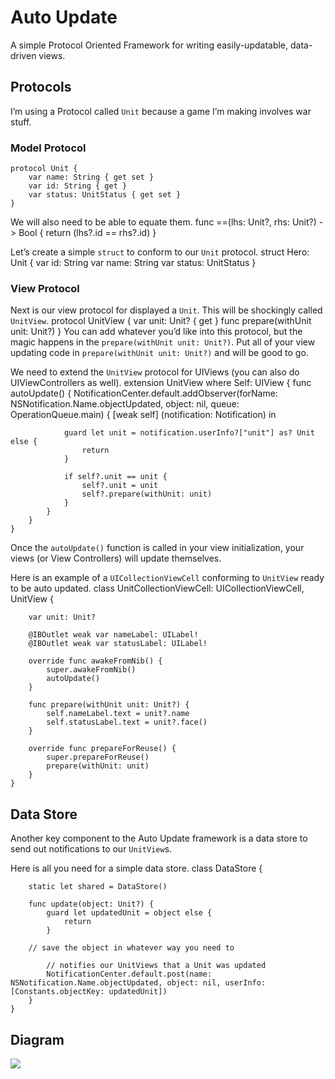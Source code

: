 # Auto Update
A simple Protocol Oriented Framework for writing easily-updatable, data-driven views.

## Protocols
I’m using a Protocol called `Unit` because a game I’m making involves war stuff.

### Model Protocol
	protocol Unit {
	    var name: String { get set }
	    var id: String { get }
	    var status: UnitStatus { get set }
	}

We will also need to be able to equate them.
	func ==(lhs: Unit?, rhs: Unit?) -> Bool {
	    return (lhs?.id == rhs?.id)
	}

Let’s create a simple `struct` to conform to our `Unit` protocol.
	struct Hero: Unit {
	    var id: String
	    var name: String
	    var status: UnitStatus
	}

### View Protocol
Next is our view protocol for displayed a `Unit`. This will be shockingly called `UnitView`.
	protocol UnitView {
	    var unit: Unit? { get }
	    func prepare(withUnit unit: Unit?)
	}
You can add whatever you’d like into this protocol, but the magic happens in the `prepare(withUnit unit: Unit?)`. Put all of your view updating code in `prepare(withUnit unit: Unit?)` and will be good to go.

We need to extend the `UnitView` protocol for UIViews (you can also do UIViewControllers as well).
	extension UnitView where Self: UIView {
	    func autoUpdate() {
	        NotificationCenter.default.addObserver(forName: NSNotification.Name.objectUpdated, object: nil, queue: OperationQueue.main) {
	            [weak self] (notification: Notification) in
	            
	            guard let unit = notification.userInfo?["unit"] as? Unit else {
	                return
	            }
	            
	            if self?.unit == unit {
	                self?.unit = unit
	                self?.prepare(withUnit: unit)
	            }
	        }
	    }
	}
Once the `autoUpdate()` function is called in your view initialization, your views (or View Controllers) will update themselves.

Here is an example of a `UICollectionViewCell` conforming to `UnitView` ready to be auto updated.
	class UnitCollectionViewCell: UICollectionViewCell, UnitView {
	    
	    var unit: Unit?
	    
	    @IBOutlet weak var nameLabel: UILabel!
	    @IBOutlet weak var statusLabel: UILabel!
	    
	    override func awakeFromNib() {
	        super.awakeFromNib()
	        autoUpdate()
	    }
	    
	    func prepare(withUnit unit: Unit?) {
	        self.nameLabel.text = unit?.name
	        self.statusLabel.text = unit?.face()
	    }
	    
	    override func prepareForReuse() {
	        super.prepareForReuse()
	        prepare(withUnit: unit)
	    }
	}

## Data Store
Another key component to the Auto Update framework is a data store to send out notifications to our `UnitView`s.

Here is all you need for a simple data store.
	class DataStore {
	    
	    static let shared = DataStore()
	    
	    func update(object: Unit?) {
	        guard let updatedUnit = object else {
	            return
	        }
	        
		// save the object in whatever way you need to
	        
	        // notifies our UnitViews that a Unit was updated
	        NotificationCenter.default.post(name: NSNotification.Name.objectUpdated, object: nil, userInfo: [Constants.objectKey: updatedUnit])
	    }
	}

## Diagram
![](https://www.dropbox.com/s/1m49xoo7kc9qusv/Diagram.png?raw=1)
